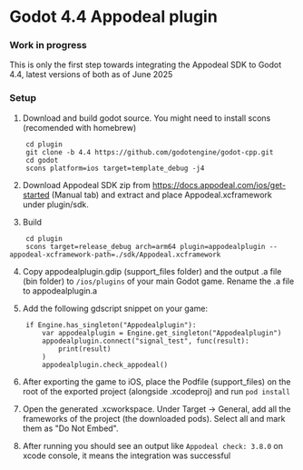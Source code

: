 # Godot 4.4 Appodeal plugin

### Work in progress

This is only the first step towards integrating the Appodeal SDK to Godot 4.4, latest versions of both as of June 2025

### Setup

1. Download and build godot source. You might need to install scons (recomended with homebrew)
```
    cd plugin
    git clone -b 4.4 https://github.com/godotengine/godot-cpp.git
    cd godot
    scons platform=ios target=template_debug -j4
```

2. Download Appodeal SDK zip from https://docs.appodeal.com/ios/get-started (Manual tab) and extract and place Appodeal.xcframework under plugin/sdk.


3. Build
```
    cd plugin
    scons target=release_debug arch=arm64 plugin=appodealplugin --appodeal-xcframework-path=./sdk/Appodeal.xcframework
```

4. Copy appodealplugin.gdip (support_files folder) and the output .a file (bin folder) to `/ios/plugins` of your main Godot game. Rename the .a file to appodealplugin.a

5. Add the following gdscript snippet on your game:
```
    if Engine.has_singleton("Appodealplugin"):
		var appodealplugin = Engine.get_singleton("Appodealplugin")
		appodealplugin.connect("signal_test", func(result): 
			print(result)
		)
		appodealplugin.check_appodeal()
```

6. After exporting the game to iOS, place the Podfile (support_files) on the root of the exported project (alongside .xcodeproj) and run `pod install`

7. Open the generated .xcworkspace. Under Target -> General, add all the frameworks of the project (the downloaded pods). Select all and mark them as "Do Not Embed".

8. After running you should see an output like `Appodeal check: 3.8.0` on xcode console, it means the integration was successful


